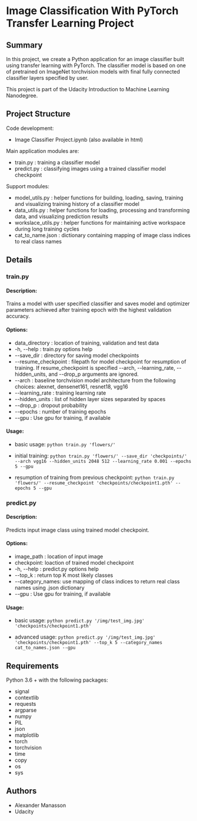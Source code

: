 # Image Classification With PyTorch Transfer Learning Project

## Summary
In this project, we create a Python application for an image classifier built using transfer learning with PyTorch. The classifier model is based on one of pretrained on ImageNet torchvision models with final fully connected classifier layers specified by user.

This project is part of the Udacity Introduction to Machine Learning Nanodegree.

## Project Structure
Code development:
- Image Classifier Project.ipynb (also available in html)

Main application modules are:
  - train.py : training a classifier model
  - predict.py : classifying images using a trained classifier model checkpoint

Support modules:
  - model_utils.py : helper functions for building, loading, saving, training and visualizing training history of a classifier model
  - data_utils.py : helper functions for loading, processing and transforming data, and visualizing prediction results
  - workslace_utils.py : helper functions for maintaining active workspace during long training cycles
  - cat_to_name.json : dictionary containing mapping of image class indices to real class names

## Details
### train.py
#### Description:
Trains a model with user specified classifier and saves model and optimizer parameters achieved after training epoch with the highest validation accuracy.

#### Options:
- data_directory : location of training, validation and test data
- -h, --help : train.py options help
- --save_dir : directory for saving model checkpoints
- --resume_checkpoint : filepath for model checkpoint for resumption of training.
                      If resume_checkpoint is specified --arch, --learning_rate,
                      --hidden_units, and --drop_p arguments are ignored.
- --arch : baseline torchvision model architecture from the following choices: alexnet, densenet161, resnet18, vgg16
- --learning_rate : training learning rate
- --hidden_units : list of hidden layer sizes separated by spaces
- --drop_p : dropout probability
- --epochs : number of training epochs
- --gpu : Use gpu for training, if available

#### Usage:
- basic usage:
`python train.py 'flowers/'`

- initial training:
`python train.py 'flowers/' --save_dir 'checkpoints/' --arch vgg16 --hidden_units 2048 512 --learning_rate 0.001 --epochs 5 --gpu`

- resumption of training from previous checkpoint:
`python train.py 'flowers/' --resume_checkpoint 'checkpoints/checkpoint1.pth' --epochs 5 --gpu`

### predict.py
#### Description:
Predicts input image class using trained model checkpoint.

#### Options:
- image_path : location of input image
- checkpoint: loaction of trained model checkpoint
- -h, --help : predict.py options help
- --top_k : return top K most likely classes
- --category_names: use mapping of class indices to return real class names using .json dictionary
- --gpu : Use gpu for training, if available

#### Usage:
- basic usage:
`python predict.py '/img/test_img.jpg' 'checkpoints/checkpoint1.pth'`

- advanced usage:
`python predict.py '/img/test_img.jpg' 'checkpoints/checkpoint1.pth' --top_k 5 --category_names cat_to_names.json --gpu`

## Requirements
Python 3.6 + with the following packages:
- signal
- contextlib
- requests
- argparse
- numpy
- PIL
- json
- matplotlib
- torch
- torchvision
- time
- copy
- os
- sys

## Authors
- Alexander Manasson
- Udacity
